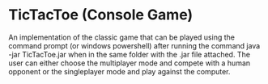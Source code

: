 # TicTacToe (Console Game)

An implementation of the classic game that can be played using the command prompt (or windows powershell) after running the command java -jar TicTacToe.jar when in the same folder
with the .jar file attached.
The user can either choose the multiplayer mode and compete with a human opponent or the singleplayer mode and play against the computer.
